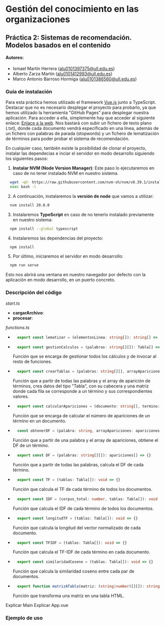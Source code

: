 
# Gestión del conocimiento en las organizaciones

## Práctica 2: Sistemas de recomendación. Modelos basados en el contenido


#### Autores:
- Ismael Martín Herrera (alu0101397375@ull.edu.es)
- Alberto Zarza Martín (alu0101412993@ull.edu.es)
- Marco Antonio Barroso Hormiga (alu0101386560@ull.edu.es)

### Guía de instalación

Para esta práctica hemos utilizado el framework [Vue.js](https://vuejs.org/) junto a TypeScript. Destacar que no es necesario desplegar el proyecto para probarlo, ya que hemos utilizado la herramienta "GitHub Pages" para desplegar nuestra aplicación. Para acceder a ella, simplemente hay que acceder al siguiente enlace: [Enlace a la web](https://albertozarzam.github.io/GCO-Modelos-basados-en-el-contenido-v2/). Nos bastará con subir un fichero de texto plano (.txt), donde cada documento vendrá especificado en una línea, además de un fichero con palabras de parada (stopwords) y un fichero de lematización de términos para poder probar el sistema de recomendación.

En cualquier caso, también existe la posibilidad de clonar el proyecto, instalar las dependecias e inciar el servidor en modo desarrollo siguiendo los siguientes pasos:

1. **Instalar NVM (Node Version Manager)**: 
Este paso lo ejecutaremos en caso de no tener instalado NVM en nuestro sistema.
``` bash
  wget -qO- https://raw.githubusercontent.com/nvm-sh/nvm/v0.39.1/install.sh | bash
  exec bash -l
```
2. A continuación, instalaremos la **versión de node** que vamos a utilizar:

``` bash
  nvm install 20.8.0 
```

3. Instalaremos **TypeScript** en caso de no tenerlo instalado previamente en nuestro sistema:

``` bash
  npm install --global typescript
```

4. Instalaremos las dependencias del proyecto:
``` bash
  npm install
```

5. Por último, iniciaremos el servidor en modo desarrollo:
``` bash
  npm run serve
```
Esto nos abrirá una ventana en nuestro navegador por defecto con la aplicación en modo desarrollo, en un puerto concreto.

### Descripción del código

*start.ts*
  - **cargarArchivo**:
  - **procesar**:

*functions.ts*

- ```Typescript
    export const lematizar = (elementosLinea: string[]): string[] => {}
    ``` 

- ```Typescript
    export const gestionCalculos = (palabras: string[][]): Tabla[] => {}
    ``` 
    Función que se encarga de gestionar todos los cálculos y de invocar al resto de funciones.

- ```Typescript
    export const crearTablas = (palabras: string[][], arrayApariciones: apariciones[]): Tabla[] => {}
    ``` 
    Función que a partir de todas las palabras y el array de aparición de términos, crea datos del tipo "Tabla", con su cabecera y una matriz donde cada fila se corresponde a un término y sus correspondientes valores.
- ```Typescript
    export const calcularApariciones = (documento: string[], termino: string): number => {}
    ``` 
    Función que se encarga de calcular el número de apariciones de un término en un documento.
- ```Typescript
    const obtenerDF = (palabra: string, arrayApariciones: apariciones[]): number => {}
    ``` 
    Función que a partir de una palabra y el array de apariciones, obtiene el DF de un término.
- ```Typescript
    export const DF = (palabras: string[][]): apariciones[] => {}
    ``` 
    Función que a partir de todas las palabras, calcula el DF de cada término.
- ```Typescript
    export const TF = (tablas: Tabla[]): void => {}
    ``` 
    Función que calcula el TF de cada término de todos los documentos.
- ```Typescript
    export const IDF = (corpus_total: number, tablas: Tabla[]): void => {}
    ``` 
    Función que calcula el IDF de cada término de todos los documentos.
- ```Typescript
    export const longitudTF = (tablas: Tabla[]): void => {}
    ``` 
    Función que calcula la longitud del vector normalizado de cada documento.
- ```Typescript
    export const TFIDF = (tablas: Tabla[]): void => {}
    ``` 
    Función que calcula el TF-IDF de cada término en cada documento.
- ```Typescript
    export const similaridadCoseno = (tablas: Tabla[]): void => {}
    ``` 
    Función que calcula la similaridad coseno entre cada par de documentos.
- ```Typescript
    export function matrizATabla(matriz: (string|number)[][]): string {}
    ``` 
    Función que transforma una matriz en una tabla HTML.






Explicar Main
Explicar App.vue

### Ejemplo de uso